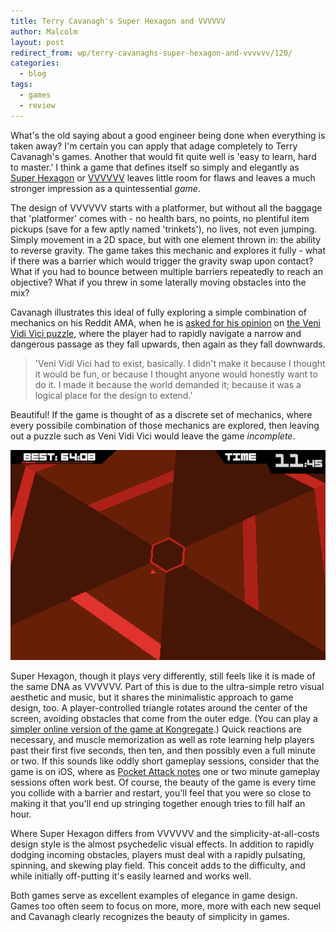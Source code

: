```yaml
---
title: Terry Cavanagh's Super Hexagon and VVVVVV
author: Malcolm
layout: post
redirect_from: wp/terry-cavanaghs-super-hexagon-and-vvvvvv/120/
categories:
  - blog
tags:
  - games
  - review
---
```

What's the old saying about a good engineer being done when everything is taken away? I'm certain you can apply that adage completely to Terry Cavanagh's games. Another that would fit quite well is 'easy to learn, hard to master.' I think a game that defines itself so simply and elegantly as [Super Hexagon][1] or [VVVVVV][2] leaves little room for flaws and leaves a much stronger impression as a quintessential *game*.

The design of VVVVVV starts with a platformer, but without all the baggage that 'platformer' comes with - no health bars, no points, no plentiful item pickups (save for a few aptly named 'trinkets'), no lives, not even jumping. Simply movement in a 2D space, but with one element thrown in: the ability to reverse gravity. The game takes this mechanic and explores it fully - what if there was a barrier which would trigger the gravity swap upon contact? What if you had to bounce between multiple barriers repeatedly to reach an objective? What if you threw in some laterally moving obstacles into the mix?

Cavanagh illustrates this ideal of fully exploring a simple combination of mechanics on his Reddit AMA, when he is [asked for his opinion][3] on [the Veni Vidi Vici puzzle][4], where the player had to rapidly navigate a narrow and dangerous passage as they fall upwards, then again as they fall downwards.

> 'Veni Vidi Vici had to exist, basically. I didn't make it because I thought it would be fun, or because I thought anyone would honestly want to do it. I made it because the world demanded it; because it was a logical place for the design to extend.'

Beautiful! If the game is thought of as a discrete set of mechanics, where every possibile combination of those mechanics are explored, then leaving out a puzzle such as Veni Vidi Vici would leave the game *incomplete*.

![Super Hexagon](/assets/superhexagon.png)

Super Hexagon, though it plays very differently, still feels like it is made of the same DNA as VVVVVV. Part of this is due to the ultra-simple retro visual aesthetic and music, but it shares the minimalistic approach to game design, too. A player-controlled triangle rotates around the center of the screen, avoiding obstacles that come from the outer edge. (You can play a [simpler online version of the game at Kongregate][5].) Quick reactions are necessary, and muscle memorization as well as rote learning help players past their first five seconds, then ten, and then possibly even a full minute or two. If this sounds like oddly short gameplay sessions, consider that the game is on iOS, where as [Pocket Attack notes][6] one or two minute gameplay sessions often work best. Of course, the beauty of the game is every time you collide with a barrier and restart, you'll feel that you were so close to making it that you'll end up stringing together enough tries to fill half an hour.

Where Super Hexagon differs from VVVVVV and the simplicity-at-all-costs design style is the almost psychedelic visual effects. In addition to rapidly dodging incoming obstacles, players must deal with a rapidly pulsating, spinning, and skewing play field. This conceit adds to the difficulty, and while initially off-putting it's easily learned and works well.

Both games serve as excellent examples of elegance in game design. Games too often seem to focus on more, more, more with each new sequel and Cavanagh clearly recognizes the beauty of simplicity in games.

[1]: http://distractionware.com/blog/2012/09/super-hexagon/
[2]: http://distractionware.com/blog/2010/01/level-complete/
[3]: http://www.reddit.com/r/IAmA/comments/zm05m/hello_im_independent_game_designer_terry_cavanagh/c65uc4g
[4]: http://www.youtube.com/watch?v=4CtiY5D6HCs
[5]: http://www.kongregate.com/games/TerryCavanagh_B/hexagon
[6]: http://pockettactics.com/2012/07/30/review-10000000/